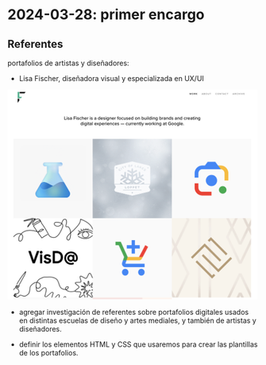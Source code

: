 # 2024-03-28: primer encargo

## Referentes

portafolios de artistas y diseñadores:

- Lisa Fischer, diseñadora visual y especializada en UX/UI

![lisa fischer](./lisa_fischer.png)
  
- agregar investigación de referentes sobre portafolios digitales usados en distintas escuelas de diseño y artes mediales, y también de artistas y diseñadores.
  
- definir los elementos HTML y CSS que usaremos para crear las plantillas de los portafolios.
